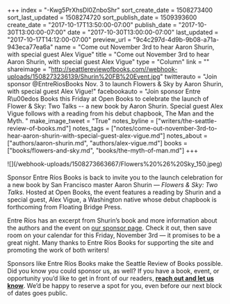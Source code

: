 +++
index = "-Kwg5PrXhsDl0ZnboShr"
sort_create_date = 1508273400
sort_last_updated = 1508274720
sort_publish_date = 1509393600
create_date = "2017-10-17T13:50:00-07:00"
publish_date = "2017-10-30T13:00:00-07:00"
date = "2017-10-30T13:00:00-07:00"
last_updated = "2017-10-17T14:12:00-07:00"
preview_url = "9c4c297d-4d9b-9b08-a71a-943eca77ea6a"
name = "Come out November 3rd to hear Aaron Shurin, with special guest Alex Vigue"
title = "Come out November 3rd to hear Aaron Shurin, with special guest Alex Vigue"
type = "Column"
link = ""
shareimage = "http://seattlereviewofbooks.com//webhook-uploads/1508273236139/Shurin%20FB%20Event.jpg"
twitterauto = "Join sponsor @EntreRiosBooks Nov. 3 to launch Flowers & Sky by Aaron Shurin, with special guest Alex Vigue!"
facebookauto = "Join sponsor Entre R\u00edos Books this Friday at Open Books to celebrate the launch of Flower & Sky: Two Talks -- a new book by Aaron Shurin. Special guest Alex Vigue follows with a reading from his debut chapbook, The Man and the Myth. "
make_image_tweet = "True"
notes_byline = ["writers/the-seattle-review-of-books.md"]
notes_tags = ["notes/come-out-november-3rd-to-hear-aaron-shurin-with-special-guest-alex-vigue.md"]
notes_about = ["authors/aaron-shurin.md", "authors/alex-vigue.md"]
books = ["books/flowers-and-sky.md", "books/the-myth-of-man.md"]
+++
<p class="image-left">![](/webhook-uploads/1508273663667/Flowers%20%26%20Sky_150.jpeg)</p>

<p class="noindent">Sponsor Entre Ríos Books is back to invite you to the launch celebration for a new book by San Francisco master Aaron Shurin — <em>Flowers &amp; Sky: Two Talks</em>. Hosted at Open Books, the event features a reading by Shurin and a special guest, Alex Vigue, a Washington native whose debut chapbook is forthcoming from Floating Bridge Press.</p>

<p>Entre Ríos has an excerpt from Shurin&#8217;s book and more information about the authors and the event on <a href="www.seattlereviewofbooks.com/sponsorships/">our sponsor page</a>. Check it out, then save room on your calendar for this Friday, November 3rd — it promises to be a great night. Many thanks to Entre Ríos Books for supporting the site and promoting the work of both writers!</p>

<p>Sponsors like Entre Ríos Books make the Seattle Review of Books possible. Did you know you could sponsor us, as well? If you have a book, event, or opportunity you’d like to get in front of our readers, <strong><a href="http://www.seattlereviewofbooks.com/about/">reach out and let us know</a></strong>. We’d be happy to reserve a spot for you, even before our next block of dates goes public.</p>